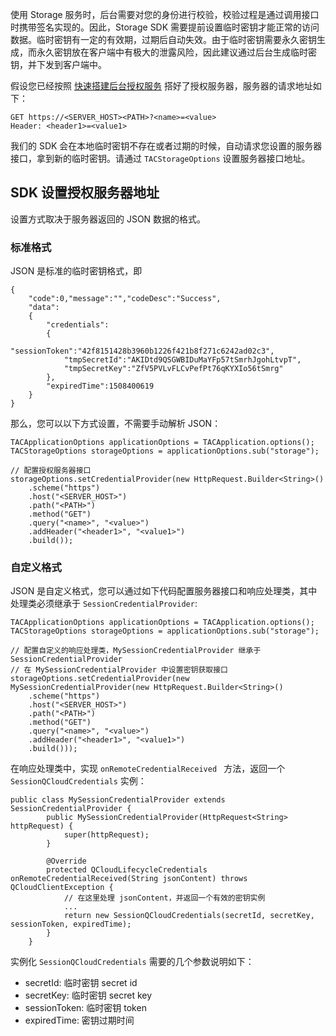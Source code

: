 使用 Storage 服务时，后台需要对您的身份进行校验，校验过程是通过调用接口时携带签名实现的。因此，Storage SDK 需要提前设置临时密钥才能正常的访问数据。临时密钥有一定的有效期，过期后自动失效。由于临时密钥需要永久密钥生成，而永久密钥放在客户端中有极大的泄露风险，因此建议通过后台生成临时密钥，并下发到客户端中。

假设您已经按照 [快速搭建后台授权服务](https://github.com/tencentyun/tac-documents/blob/master/%E5%BC%80%E5%A7%8B%E4%BD%BF%E7%94%A8/%E5%AD%98%E5%82%A8%20Storage%20%E9%9B%86%E6%88%90%E6%8C%87%E5%8D%97/%E5%AE%89%E5%85%A8%E5%92%8C%E8%AE%BF%E9%97%AE%E6%8E%A7%E5%88%B6/%E7%94%A8%E6%88%B7%E8%AE%BF%E9%97%AE%E6%8E%A7%E5%88%B6.md) 搭好了授权服务器，服务器的请求地址如下：

```
GET https://<SERVER_HOST><PATH>?<name>=<value>
Header: <header1>=<value1>
```

我们的 SDK 会在本地临时密钥不存在或者过期的时候，自动请求您设置的服务器接口，拿到新的临时密钥。请通过 `TACStorageOptions` 设置服务器接口地址。


## SDK 设置授权服务器地址

设置方式取决于服务器返回的 JSON 数据的格式。

### 标准格式

JSON 是标准的临时密钥格式，即

```
{
    "code":0,"message":"","codeDesc":"Success",
    "data":
    {
        "credentials":
        {
            "sessionToken":"42f8151428b3960b1226f421b8f271c6242ad02c3",
            "tmpSecretId":"AKIDtd9QSGWBIDuMaYFp57tSmrhJgohLtvpT",
            "tmpSecretKey":"ZfV5PVLvFLCvPefPt76qKYXIo56tSmrg"
        },
        "expiredTime":1508400619
    }
}
```

那么，您可以以下方式设置，不需要手动解析 JSON：

```
TACApplicationOptions applicationOptions = TACApplication.options();
TACStorageOptions storageOptions = applicationOptions.sub("storage");

// 配置授权服务器接口
storageOptions.setCredentialProvider(new HttpRequest.Builder<String>()
	.scheme("https")					
	.host("<SERVER_HOST>")			
	.path("<PATH>")					
	.method("GET")
	.query("<name>", "<value>")		
	.addHeader("<header1>", "<value1>")
	.build());
```

### 自定义格式

JSON 是自定义格式，您可以通过如下代码配置服务器接口和响应处理类，其中处理类必须继承于 `SessionCredentialProvider`:

```
TACApplicationOptions applicationOptions = TACApplication.options();
TACStorageOptions storageOptions = applicationOptions.sub("storage");

// 配置自定义的响应处理类，MySessionCredentialProvider 继承于 SessionCredentialProvider
// 在 MySessionCredentialProvider 中设置密钥获取接口
storageOptions.setCredentialProvider(new MySessionCredentialProvider(new HttpRequest.Builder<String>()
	.scheme("https")					
	.host("<SERVER_HOST>")			
	.path("<PATH>")					
	.method("GET")
	.query("<name>", "<value>")		
	.addHeader("<header1>", "<value1>")
	.build()));
```

在响应处理类中，实现 `onRemoteCredentialReceived ` 方法，返回一个 `SessionQCloudCredentials` 实例：

```
public class MySessionCredentialProvider extends SessionCredentialProvider {
        public MySessionCredentialProvider(HttpRequest<String> httpRequest) {
            super(httpRequest);
        }

        @Override
        protected QCloudLifecycleCredentials onRemoteCredentialReceived(String jsonContent) throws QCloudClientException {
        	// 在这里处理 jsonContent，并返回一个有效的密钥实例
        	...
        	return new SessionQCloudCredentials(secretId, secretKey, sessionToken, expiredTime);
        }
    }
```

实例化 `SessionQCloudCredentials` 需要的几个参数说明如下：

* secretId: 临时密钥 secret id
* secretKey: 临时密钥 secret key
* sessionToken: 临时密钥 token
* expiredTime: 密钥过期时间
